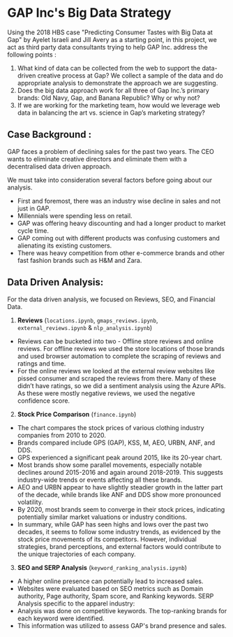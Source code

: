 # GAP Inc's Big Data Strategy

Using the 2018 HBS case "Predicting Consumer Tastes with Big Data at Gap" by Ayelet Israeli and Jill Avery as a starting point, in this project, we act as third party data consultants trying to help GAP Inc. address the following points :

1. What kind of data can be collected from the web to support the data-driven creative process at Gap? We collect a sample of the data and do appropriate analysis to demonstrate the approach we are suggesting.
2. Does the big data approach work for all three of Gap Inc.’s primary brands: Old Navy, Gap, and Banana Republic? Why or why not?
3. If we are working for the marketing team, how would we leverage web data in balancing the art vs. science in Gap’s marketing strategy?


## Case Background :

GAP faces a problem of declining sales for the past two years. The CEO wants to eliminate
creative directors and eliminate them with a decentralised data driven approach.

We must take into consideration several factors before going about our analysis. 
- First and foremost, there was an industry wise decline in sales and not just in GAP. 
- Millennials were spending less on retail. 
- GAP was offering heavy discounting and had a longer product to market cycle time. 
- GAP coming out with different products was confusing customers and alienating its existing customers. 
- There was heavy competition from other e-commerce brands and other fast fashion brands such as H&M and Zara.

## Data Driven Analysis:
For the data driven analysis, we focused on Reviews, SEO, and Financial Data.

1. **Reviews** (`locations.ipynb`, `gmaps_reviews.ipynb`, `external_reviews.ipynb` & `nlp_analysis.ipynb`)
- Reviews can be bucketed into two - Offline store reviews and online reviews. For
offline reviews we used the store locations of those brands and used browser
automation to complete the scraping of reviews and ratings and time.
- For the online reviews we looked at the external review websites like pissed
consumer and scraped the reviews from there. Many of these didn’t have ratings, so
we did a sentiment analysis using the Azure APIs. As these were mostly negative
reviews, we used the negative confidence score.

2. **Stock Price Comparison** (`finance.ipynb`)
- The chart compares the stock prices of various clothing industry companies from
2010 to 2020.
- Brands compared include GPS (GAP), KSS, M, AEO, URBN, ANF, and DDS.
- GPS experienced a significant peak around 2015, like its 20-year chart.
- Most brands show some parallel movements, especially notable declines around
2015-2016 and again around 2018-2019. This suggests industry-wide trends or
events affecting all these brands.
- AEO and URBN appear to have slightly steadier growth in the latter part of the
decade, while brands like ANF and DDS show more pronounced volatility.
- By 2020, most brands seem to converge in their stock prices, indicating potentially
similar market valuations or industry conditions.
- In summary, while GAP has seen highs and lows over the past two decades, it seems to follow some industry trends, as evidenced by the stock price movements of its competitors. However, individual strategies, brand perceptions, and external factors would contribute to the unique trajectories of each company.

3. **SEO and SERP Analysis** (`keyword_ranking_analysis.ipynb`)
- A higher online presence can potentially lead to increased sales.
- Websites were evaluated based on SEO metrics such as Domain authority, Page authority, Spam score, and Ranking keywords.
SERP Analysis specific to the apparel industry:
- Analysis was done on competitive keywords. The top-ranking brands for each keyword were identified.
- This information was utilized to assess GAP's brand presence and sales.

